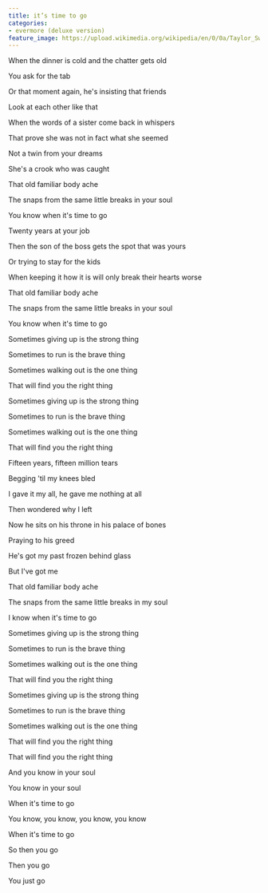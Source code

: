 ```yaml
---
title: ​it’s time to go
categories:
- evermore (deluxe version)
feature_image: https://upload.wikimedia.org/wikipedia/en/0/0a/Taylor_Swift_-_Evermore.png
--- 
```

When the dinner is cold and the chatter gets old

You ask for the tab

Or that moment again, he's insisting that friends

Look at each other like that

When the words of a sister come back in whispers

That prove she was not in fact what she seemed

Not a twin from your dreams

She's a crook who was caught

That old familiar body ache

The snaps from the same little breaks in your soul

You know when it's time to go

Twenty years at your job

Then the son of the boss gets the spot that was yours

Or trying to stay for the kids

When keeping it how it is will only break their hearts worse

That old familiar body ache

The snaps from the same little breaks in your soul

You know when it's time to go

Sometimes giving up is the strong thing

Sometimes to run is the brave thing

Sometimes walking out is the one thing

That will find you the right thing

Sometimes giving up is the strong thing

Sometimes to run is the brave thing

Sometimes walking out is the one thing

That will find you the right thing

Fifteen years, fifteen million tears

Begging 'til my knees bled

I gave it my all, he gave me nothing at all

Then wondered why I left

Now he sits on his throne in his palace of bones

Praying to his greed

He's got my past frozen behind glass

But I've got me

That old familiar body ache

The snaps from the same little breaks in my soul

I know when it's time to go

Sometimes giving up is the strong thing

Sometimes to run is the brave thing

Sometimes walking out is the one thing

That will find you the right thing

Sometimes giving up is the strong thing

Sometimes to run is the brave thing

Sometimes walking out is the one thing

That will find you the right thing

That will find you the right thing

And you know in your soul

You know in your soul

When it's time to go

You know, you know, you know, you know

When it's time to go

So then you go

Then you go

You just go